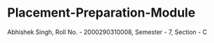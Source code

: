 # Placement-Preparation-Module
Abhishek Singh, Roll No. - 2000290310008, Semester - 7, Section - C 
